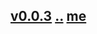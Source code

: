 ## [v0.0.3](https://github.com/littleflute/WHAT-IT-TAKES/edit/master/files/readme.md) [..](..) [me](https://littleflute.github.io/WHAT-IT-TAKES/files/)
